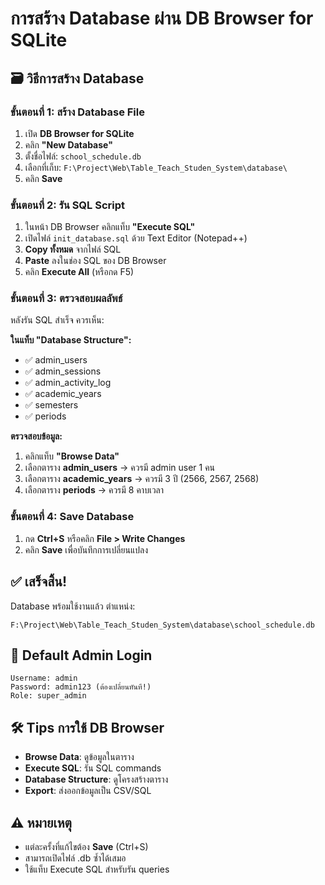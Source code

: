 # การสร้าง Database ผ่าน DB Browser for SQLite

## 🗃️ วิธีการสร้าง Database

### **ขั้นตอนที่ 1: สร้าง Database File**
1. เปิด **DB Browser for SQLite**
2. คลิก **"New Database"**
3. ตั้งชื่อไฟล์: `school_schedule.db`
4. เลือกที่เก็บ: `F:\Project\Web\Table_Teach_Studen_System\database\`
5. คลิก **Save**

### **ขั้นตอนที่ 2: รัน SQL Script**
1. ในหน้า DB Browser คลิกแท็บ **"Execute SQL"**
2. เปิดไฟล์ `init_database.sql` ด้วย Text Editor (Notepad++)
3. **Copy ทั้งหมด** จากไฟล์ SQL
4. **Paste** ลงในช่อง SQL ของ DB Browser
5. คลิก **Execute All** (หรือกด F5)

### **ขั้นตอนที่ 3: ตรวจสอบผลลัพธ์**
หลังรัน SQL สำเร็จ ควรเห็น:

**ในแท็บ "Database Structure":**
- ✅ admin_users
- ✅ admin_sessions  
- ✅ admin_activity_log
- ✅ academic_years
- ✅ semesters
- ✅ periods

**ตรวจสอบข้อมูล:**
1. คลิกแท็บ **"Browse Data"**
2. เลือกตาราง **admin_users** → ควรมี admin user 1 คน
3. เลือกตาราง **academic_years** → ควรมี 3 ปี (2566, 2567, 2568)
4. เลือกตาราง **periods** → ควรมี 8 คาบเวลา

### **ขั้นตอนที่ 4: Save Database**
1. กด **Ctrl+S** หรือคลิก **File > Write Changes**
2. คลิก **Save** เพื่อบันทึกการเปลี่ยนแปลง

## ✅ **เสร็จสิ้น!**

Database พร้อมใช้งานแล้ว ตำแหน่ง:
```
F:\Project\Web\Table_Teach_Studen_System\database\school_schedule.db
```

## 🔑 **Default Admin Login**
```
Username: admin
Password: admin123 (ต้องเปลี่ยนทันที!)
Role: super_admin
```

## 🛠️ **Tips การใช้ DB Browser**
- **Browse Data**: ดูข้อมูลในตาราง
- **Execute SQL**: รัน SQL commands
- **Database Structure**: ดูโครงสร้างตาราง
- **Export**: ส่งออกข้อมูลเป็น CSV/SQL

## ⚠️ **หมายเหตุ**
- แต่ละครั้งที่แก้ไขต้อง **Save** (Ctrl+S)
- สามารถเปิดไฟล์ .db ซ้ำได้เสมอ
- ใช้แท็บ Execute SQL สำหรับรัน queries
